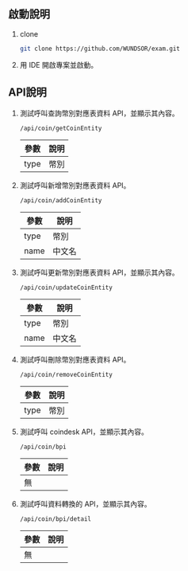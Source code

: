 ## 啟動說明

1. clone

   ```sh
   git clone https://github.com/WUNDSOR/exam.git
   ```

2. 用 IDE 開啟專案並啟動。

## API說明

1. 測試呼叫查詢幣別對應表資料 API，並顯示其內容。 

   ```
   /api/coin/getCoinEntity
   ```

   | 參數 | 說明 |
   | ---- | ---- |
   | type | 幣別 |

2. 測試呼叫新增幣別對應表資料 API。 

   ```
   /api/coin/addCoinEntity
   ```

   | 參數 | 說明   |
   | ---- | ------ |
   | type | 幣別   |
   | name | 中文名 |

3. 測試呼叫更新幣別對應表資料 API，並顯示其內容。 

   ```
   /api/coin/updateCoinEntity
   ```

   | 參數 | 說明   |
   | ---- | ------ |
   | type | 幣別   |
   | name | 中文名 |

4. 測試呼叫刪除幣別對應表資料 API。 

   ```
   /api/coin/removeCoinEntity
   ```

   | 參數 | 說明 |
   | ---- | ---- |
   | type | 幣別 |

5. 測試呼叫 coindesk API，並顯示其內容。 

   ```
   /api/coin/bpi
   ```

   | 參數 | 說明 |
   | ---- | ---- |
   | 無   |      |

6. 測試呼叫資料轉換的 API，並顯示其內容。

   ```
   /api/coin/bpi/detail
   ```

   | 參數 | 說明 |
   | ---- | ---- |
   | 無   |      |

